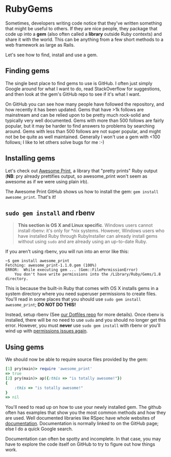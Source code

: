 # RubyGems

Sometimes, developers writing code notice that they've written
something that might be useful to others. If they are nice people,
they package that code up into a **gem** (also often called a
**library** outside Ruby contexts) and share it with the world. This
can be anything from a few short methods to a web framework as large
as Rails.

Let's see how to find, install and use a gem.

## Finding gems

The single best place to find gems to use is GitHub. I often just
simply Google around for what I want to do, read StackOverflow for
suggestions, and then look at the gem's GitHub repo to see if it's
what I want.

On GitHub you can see how many people have followed the repository,
and how recently it has been updated. Gems that have >1k follows are
mainstream and can be relied upon to be pretty much rock-solid and
typically very well documented. Gems with more than 500 follows are
fairly popular, but it may be harder to find answers to problems by
searching around. Gems with less than 500 follows are not super
popular, and might not be be quite as well maintained. Generally I
won't use a gem with <100 follows; I like to let others solve bugs for
me :-)

## Installing gems

Let's check out [Awesome Print][awesome-print], a library that "pretty
prints" Ruby output (**NB**: pry already prettifies output, so
awesome_print won't seem as awesome as if we were using plain irb).

[awesome-print]: https://github.com/michaeldv/awesome_print

The Awesome Print GitHub shows us how to install the gem: `gem install
awesome_print`. That's it!

## `sudo gem install` and rbenv

> **This section is OS X and Linux specific**. Windows users cannot
> install rbenv: it's only for *nix systems. However,
> Windows users who have installed Ruby through RubyInstaller can
> already install gems without using `sudo` and are already
> using an up-to-date Ruby.

If you aren't using rbenv, you will run into an error like this:

```
~$ gem install awesome_print
Fetching: awesome_print-1.1.0.gem (100%)
ERROR:  While executing gem ... (Gem::FilePermissionError)
    You don't have write permissions into the /Library/Ruby/Gems/1.8 directory.
```

This is because the built-in Ruby that comes with OS X installs gems
in a system directory where you need superuser permissions to create
files. You'll read in some places that you should use `sudo gem
install awesome_print`; **DO NOT DO THIS!**

Instead, setup rbenv (See [our Dotfiles repo][dotfiles] for more
details). Once rbenv is installed, there will be no need to use `sudo`
and you should no longer get this error. However, you must **never** use
`sudo gem install` with rbenv or you'll wind up with [permissions issues
again][sudo-with-rbenv].

[dotfiles]: https://github.com/appacademy/dotfiles
[sudo-with-rbenv]: http://stackoverflow.com/questions/28846165/permission-error-when-trying-to-install-rails-osx


## Using gems

We should now be able to require source files provided by the gem:

```ruby
[1] pry(main)> require 'awesome_print'
=> true
[2] pry(main)> ap({:this => "is totally awesome!"})
{
    :this => "is totally awesome!"
}
=> nil
```

You'll need to read up on how to use your newly installed gem. The
github often has examples that show you the most common methods and
how they are used. Well documented libraries like RSpec have whole
websites of [documentation][rspec-docs]. Documentation is normally
linked to on the GitHub page; else I do a quick Google search.

Documentation can often be spotty and incomplete. In that case, you
may have to explore the code itself on GitHub to try to figure out how
things work.

[rspec-docs]: https://www.relishapp.com/rspec
